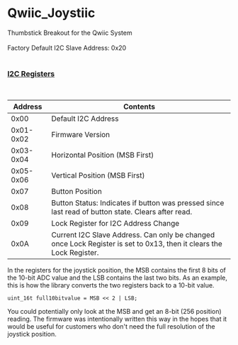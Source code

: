 # Qwiic_Joystiic
Thumbstick Breakout for the Qwiic System
<br/><br/>
Factory Default I2C Slave Address: 0x20<br/>
<br/>
<h3 style="text-decoration: underline;">I2C Registers</h3><br/>

| Address | Contents |
| ------- | -------- |
| 0x00 | Default I2C Address |
| 0x01-0x02 | Firmware Version |
| 0x03-0x04 | Horizontal Position (MSB First) |
| 0x05-0x06 | Vertical Position (MSB First) |
| 0x07 | Button Position |
| 0x08 | Button Status: Indicates if button was pressed since last read of button state. Clears after read. |
| 0x09 | Lock Register for I2C Address Change |
| 0x0A | Current I2C Slave Address. Can only be changed once Lock Register is set to 0x13, then it clears the Lock Register. |

In the registers for the joystick position, the MSB contains the first 8 bits of the 10-bit ADC value and the LSB contains the last two bits. As an example, this is how the library converts the two registers back to a 10-bit value.

`uint_16t full10bitvalue = MSB << 2 | LSB;`

You could potentially only look at the MSB and get an 8-bit (256 position) reading. The firmware was intentionally written this way in the hopes that it would be useful for customers who don't need the full resolution of the joystick position.
